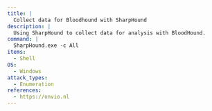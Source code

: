```yaml
---
title: |
  Collect data for Bloodhound with SharpHound
description: |
  Using SharpHound to collect data for analysis with BloodHound.
command: |
  SharpHound.exe -c All
items:
  - Shell
OS:
  - Windows
attack_types:
  - Enumeration
references:
  - https://onvio.nl
---
```

